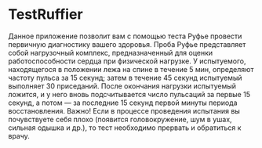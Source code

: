 # TestRuffier

Данное приложение позволит вам с помощью теста Руфье провести первичную диагностику вашего здоровья.
Проба Руфье представляет собой нагрузочный комплекс, предназначенный для оценки работоспособности сердца при физической нагрузке.
У испытуемого, находящегося в положении лежа на спине в течение 5 мин, определяют частоту пульса за 15 секунд;
затем в течение 45 секунд испытуемый выполняет 30 приседаний.
После окончания нагрузки испытуемый ложится, и у него вновь подсчитывается число пульсаций за первые 15 секунд,
а потом — за последние 15 секунд первой минуты периода восстановления.
Важно! Если в процессе проведения испытания вы почувствуете себя плохо (появится головокружение, шум в
ушах, сильная одышка и др.), то тест необходимо прервать и обратиться к врачу.



